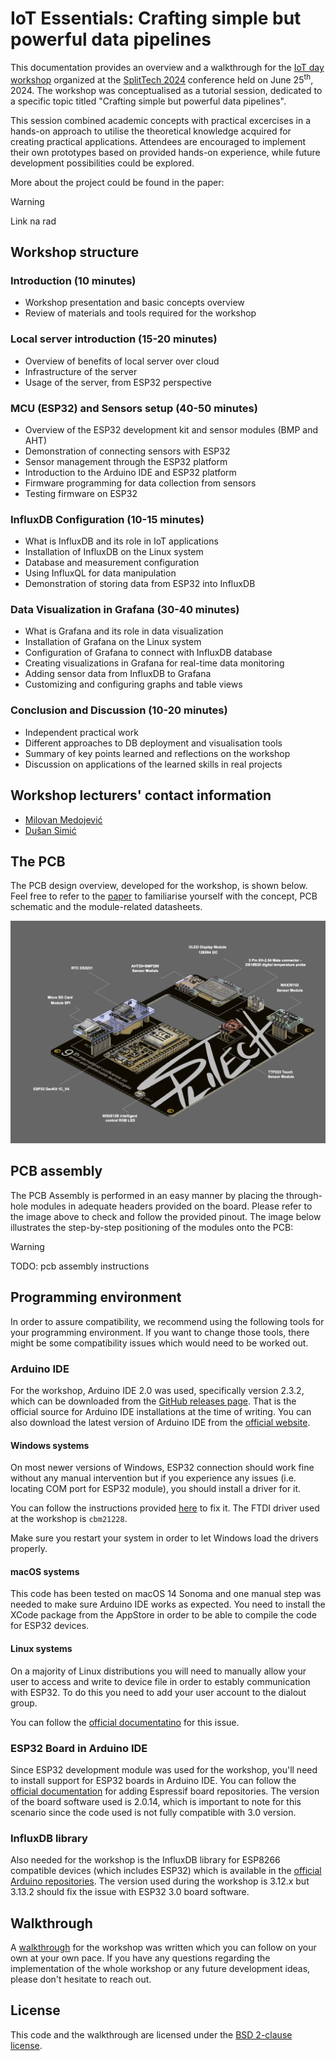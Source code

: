 # IoT Essentials: Crafting simple but powerful data pipelines

This documentation provides an overview and a walkthrough for the
[IoT day workshop](https://iotday.splitech.org) organized at the
[SplitTech 2024](https://splitech.org/Home) conference held on June 25<sup>th</sup>, 2024. The
workshop was conceptualised as a tutorial session, dedicated to a specific topic titled "Crafting
simple but powerful data pipelines".

This session combined academic concepts with practical excercises in a hands-on approach to utilise
the theoretical knowledge acquired for creating practical applications. Attendees are encouraged to
implement their own prototypes based on provided hands-on experience, while future development
possibilities could be explored.

More about the project could be found in the paper:

> [!WARNING]
> Link na rad

## Workshop structure

### Introduction (10 minutes)

- Workshop presentation and basic concepts overview
- Review of materials and tools required for the workshop

### Local server introduction (15-20 minutes)

- Overview of benefits of local server over cloud
- Infrastructure of the server
- Usage of the server, from ESP32 perspective

### MCU (ESP32) and Sensors setup (40-50 minutes)

- Overview of the ESP32 development kit and sensor modules (BMP and AHT)
- Demonstration of connecting sensors with ESP32
- Sensor management through the ESP32 platform
- Introduction to the Arduino IDE and ESP32 platform
- Firmware programming for data collection from sensors
- Testing firmware on ESP32

### InfluxDB Configuration (10-15 minutes)

- What is InfluxDB and its role in IoT applications
- Installation of InfluxDB on the Linux system
- Database and measurement configuration
- Using InfluxQL for data manipulation
- Demonstration of storing data from ESP32 into InfluxDB

### Data Visualization in Grafana (30-40 minutes)

- What is Grafana and its role in data visualization
- Installation of Grafana on the Linux system
- Configuration of Grafana to connect with InfluxDB database
- Creating visualizations in Grafana for real-time data monitoring
- Adding sensor data from InfluxDB to Grafana
- Customizing and configuring graphs and table views

### Conclusion and Discussion (10-20 minutes)

- Independent practical work
- Different approaches to DB deployment and visualisation tools
- Summary of key points learned and reflections on the workshop
- Discussion on applications of the learned skills in real projects

## Workshop lecturers' contact information

- [Milovan Medojević](https://www.linkedin.com/in/milovan-medojevic/)
- [Dušan Simić](https://www.linkedin.com/in/dusansimic/)

## The PCB

The PCB design overview, developed for the workshop, is shown below. Feel free to refer to the
[paper]() to familiarise yourself with the concept, PCB schematic and the module-related datasheets.

![PCB design overview](./images/pcb_3d_view.png)

## PCB assembly

The PCB Assembly is performed in an easy manner by placing the through-hole modules in adequate
headers provided on the board. Please refer to the image above to check and follow the provided
pinout. The image below illustrates the step-by-step positioning of the modules onto the PCB:

> [!WARNING]
> TODO: pcb assembly instructions

## Programming environment

In order to assure compatibility, we recommend using the following tools for your programming
environment. If you want to change those tools, there might be some compatibility issues which would
need to be worked out.

### Arduino IDE

For the workshop, Arduino IDE 2.0 was used, specifically version 2.3.2, which can be downloaded from
the [GitHub releases page](https://github.com/arduino/arduino-ide/releases/tag/2.3.2). That is the
official source for Arduino IDE installations at the time of writing. You can also download the
latest version of Arduino IDE from the [official website](https://www.arduino.cc/en/software).

#### Windows systems

On most newer versions of Windows, ESP32 connection should work fine without any manual intervention
but if you experience any issues (i.e. locating COM port for ESP32 module), you should install a
driver for it.

You can follow the instructions provided
[here](https://learn.sparkfun.com/tutorials/how-to-install-ftdi-drivers/windows---quick-and-easy)
to fix it. The FTDI driver used at the workshop is `cbm21228`.

Make sure you restart your system in order to let Windows load the drivers properly.

#### macOS systems

This code has been tested on macOS 14 Sonoma and one manual step was needed to make sure Arduino IDE
works as expected. You need to install the XCode package from the AppStore in order to be able to
compile the code for ESP32 devices.

#### Linux systems

On a majority of Linux distributions you will need to manually allow your user to access and write
to device file in order to estably communication with ESP32. To do this you need to add your user
account to the dialout group.

You can follow the
[official documentatino](https://support.arduino.cc/hc/en-us/articles/360016495679-Fix-port-access-on-Linux)
for this issue.

### ESP32 Board in Arduino IDE

Since ESP32 development module was used for the workshop, you'll need to install support for ESP32
boards in Arduino IDE. You can follow the
[official documentation](https://docs.espressif.com/projects/arduino-esp32/en/latest/installing.html)
for adding Espressif board repositories. The version of the board software used is 2.0.14, which is
important to note for this scenario since the code used is not fully compatible with 3.0 version.

### InfluxDB library

Also needed for the workshop is the InfluxDB library for ESP8266 compatible devices (which includes
ESP32) which is available in the
[official Arduino repositories](https://www.arduino.cc/reference/en/libraries/esp8266-influxdb/).
The version used during the workshop is 3.12.x but 3.13.2 should fix the issue with ESP32 3.0 board
software.

## Walkthrough

A [walkthrough](./WALKTHROUGH.md) for the workshop was written which you can follow on your own at
your own pace. If you have any questions regarding the implementation of the whole workshop or any
future development ideas, please don't hesitate to reach out.

## License

This code and the walkthrough are licensed under the [BSD 2-clause license](./LICENSE).
